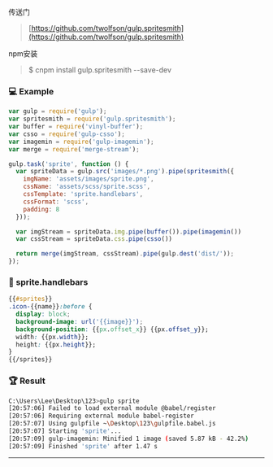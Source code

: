 传送门

> [https://github.com/twolfson/gulp.spritesmith](https://github.com/twolfson/gulp.spritesmith)

npm安装

> $ cnpm install gulp.spritesmith --save-dev

### ‍💻 Example

```js
var gulp = require('gulp');
var spritesmith = require('gulp.spritesmith');
var buffer = require('vinyl-buffer');
var csso = require('gulp-csso');
var imagemin = require('gulp-imagemin');
var merge = require('merge-stream');

gulp.task('sprite', function () {
  var spriteData = gulp.src('images/*.png').pipe(spritesmith({
    imgName: 'assets/images/sprite.png',
    cssName: 'assets/scss/sprite.scss',
    cssTemplate: 'sprite.handlebars',
    cssFormat: 'scss',
    padding: 8
  }));

  var imgStream = spriteData.img.pipe(buffer()).pipe(imagemin())
  var cssStream = spriteData.css.pipe(csso())

  return merge(imgStream, cssStream).pipe(gulp.dest('dist/'));
});
```

### 🍎 sprite.handlebars

```css
{{#sprites}}
.icon-{{name}}:before {
  display: block;
  background-image: url('{{image}}');
  background-position: {{px.offset_x}} {{px.offset_y}};
  width: {{px.width}};
  height: {{px.height}};
}
{{/sprites}}
```

### 🏆 Result

```bash
C:\Users\Lee\Desktop\123>gulp sprite
[20:57:06] Failed to load external module @babel/register
[20:57:06] Requiring external module babel-register
[20:57:07] Using gulpfile ~\Desktop\123\gulpfile.babel.js
[20:57:07] Starting 'sprite'...
[20:57:09] gulp-imagemin: Minified 1 image (saved 5.87 kB - 42.2%)
[20:57:09] Finished 'sprite' after 1.47 s
```

---





